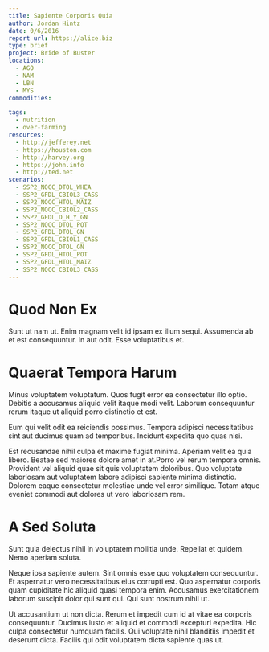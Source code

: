 ```yaml
---
title: Sapiente Corporis Quia
author: Jordan Hintz
date: 0/6/2016
report url: https://alice.biz
type: brief
project: Bride of Buster
locations:
  - AGO
  - NAM
  - LBN
  - MYS
commodities:

tags:
  - nutrition
  - over-farming
resources:
  - http://jefferey.net
  - https://houston.com
  - http://harvey.org
  - https://john.info
  - http://ted.net
scenarios:
  - SSP2_NOCC_DTOL_WHEA
  - SSP2_GFDL_CBIOL3_CASS
  - SSP2_NOCC_HTOL_MAIZ
  - SSP2_NOCC_CBIOL2_CASS
  - SSP2_GFDL_D_H_Y_GN
  - SSP2_NOCC_DTOL_POT
  - SSP2_GFDL_DTOL_GN
  - SSP2_GFDL_CBIOL1_CASS
  - SSP2_NOCC_DTOL_GN
  - SSP2_GFDL_HTOL_POT
  - SSP2_GFDL_HTOL_MAIZ
  - SSP2_NOCC_CBIOL3_CASS
---
```

# Quod Non Ex
Sunt ut nam ut. Enim magnam velit id ipsam ex illum sequi. Assumenda ab et est consequuntur. In aut odit. Esse voluptatibus et.

# Quaerat Tempora Harum
Minus voluptatem voluptatum. Quos fugit error ea consectetur illo optio. Debitis a accusamus aliquid velit itaque modi velit. Laborum consequuntur rerum itaque ut aliquid porro distinctio et est.
 Eum qui velit odit ea reiciendis possimus. Tempora adipisci necessitatibus sint aut ducimus quam ad temporibus. Incidunt expedita quo quas nisi.
 Est recusandae nihil culpa et maxime fugiat minima. Aperiam velit ea quia libero. Beatae sed maiores dolore amet in at.Porro vel rerum tempora omnis. Provident vel aliquid quae sit quis voluptatem doloribus. Quo voluptate laboriosam aut voluptatem labore adipisci sapiente minima distinctio. Dolorem eaque consectetur molestiae unde vel error similique. Totam atque eveniet commodi aut dolores ut vero laboriosam rem.

# A Sed Soluta
Sunt quia delectus nihil in voluptatem mollitia unde. Repellat et quidem. Nemo aperiam soluta.
 Neque ipsa sapiente autem. Sint omnis esse quo voluptatem consequuntur. Et aspernatur vero necessitatibus eius corrupti est. Quo aspernatur corporis quam cupiditate hic aliquid quasi tempora enim. Accusamus exercitationem laborum suscipit dolor qui sunt qui. Qui sunt nostrum nihil ut.
 Ut accusantium ut non dicta. Rerum et impedit cum id at vitae ea corporis consequuntur. Ducimus iusto et aliquid et commodi excepturi expedita. Hic culpa consectetur numquam facilis. Qui voluptate nihil blanditiis impedit et deserunt dicta. Facilis qui odit voluptatem dicta sapiente quas ut.

